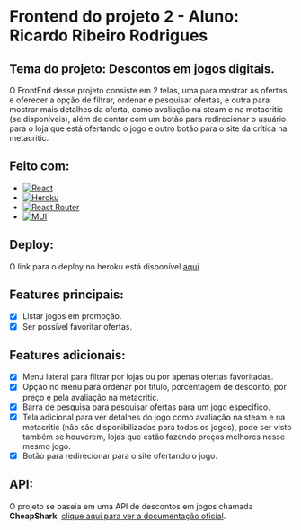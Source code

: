# Frontend do projeto 2 - Aluno: Ricardo Ribeiro Rodrigues
## Tema do projeto: Descontos em jogos digitais.
O FrontEnd desse projeto consiste em 2 telas, uma para mostrar as ofertas, e oferecer a opção de filtrar, ordenar e pesquisar ofertas, e outra para mostrar mais detalhes da oferta, como avaliação na steam e na metacritic (se disponíveis), além de contar com um botão para redirecionar o usuário para o loja que está ofertando o jogo e outro botão para o site da crítica na metacritic. 
## Feito com:
- [![React](https://img.shields.io/badge/react-%2320232a.svg?style=for-the-badge&logo=react&logoColor=%2361DAFB)](https://pt-br.reactjs.org)
- [![Heroku](https://img.shields.io/badge/heroku-%23430098.svg?style=for-the-badge&logo=heroku&logoColor=white)](https://www.heroku.com)
- [![React Router](https://img.shields.io/badge/React_Router-CA4245?style=for-the-badge&logo=react-router&logoColor=white)](https://reactrouter.com)
- [![MUI](https://img.shields.io/badge/MUI-%230081CB.svg?style=for-the-badge&logo=mui&logoColor=white)](https://mui.com/pt/)
## Deploy:
O link para o deploy no heroku está disponível [aqui](https://promo-games1.herokuapp.com/).
## Features principais:
- [X] Listar jogos em promoção.
- [X] Ser possível favoritar ofertas.
## Features adicionais:
- [X] Menu lateral para filtrar por lojas ou por apenas ofertas favoritadas.
- [X] Opção no menu para ordenar por título, porcentagem de desconto, por preço e pela avaliação na metacritic.
- [X] Barra de pesquisa para pesquisar ofertas para um jogo específico.
- [X] Tela adicional para ver detalhes do jogo como avaliação na steam e na metacritic (não são disponibilizadas para todos os jogos), pode ser visto também se houverem, lojas que estão fazendo preços melhores nesse mesmo jogo.
- [X] Botão para redirecionar para o site ofertando o jogo.
## API:
O projeto se baseia em uma API de descontos em jogos chamada **CheapShark**, [clique aqui para ver a documentação oficial](https://apidocs.cheapshark.com).
